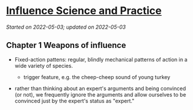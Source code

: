# [Influence Science and Practice](https://github.com/askming/Personal-reading/issues/13)

_Started on 2022-05-03; updated on 2022-05-03_

## Chapter 1 Weapons of influence

- Fixed-action pattens: regular, blindly mechanical patterns of action in a wide variety of species.
  - trigger feature, e.g. the cheep-cheep sound of young turkey

- rather than thinking about an expert's arguments and being convinced (or not), we frequently ignore the arguments and allow ourselves to be convinced just by the expert's status as "expert."